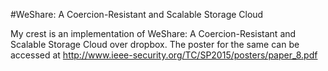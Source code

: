 #WeShare: A Coercion-Resistant and Scalable Storage Cloud

My crest is an implementation of WeShare: A Coercion-Resistant and Scalable Storage Cloud over dropbox. The poster for the same can be accessed at http://www.ieee-security.org/TC/SP2015/posters/paper_8.pdf